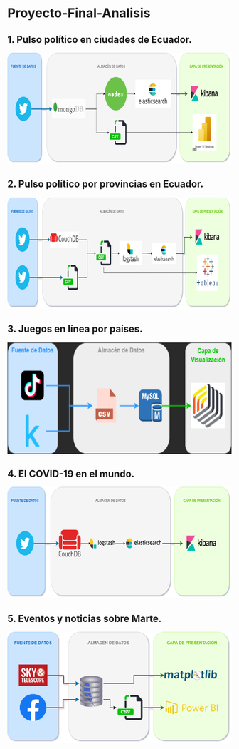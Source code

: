 # Proyecto-Final-Analisis
## 1.     Pulso político en ciudades de Ecuador.
<img src="1_PulsoPoliticoCiudades/DataLake_Ciudades.png" height="250"/>

## 2.     Pulso político por provincias en Ecuador.
<img src="2_PulsoPoliticoProvincias/DataLake_ProvinciasEC.png" height="250"/>

## 3.     Juegos en línea por países.
<img src="3_Juegos/DataLake_Juegos.png" height="250"/>

## 4.     El COVID-19 en el mundo.
<img src="4_Covid19/DataLake_COVID.png" height="250"/>

## 5.     Eventos y noticias sobre Marte.
<img src="5_Marte/DataLake_Mars.png" height="250"/>
